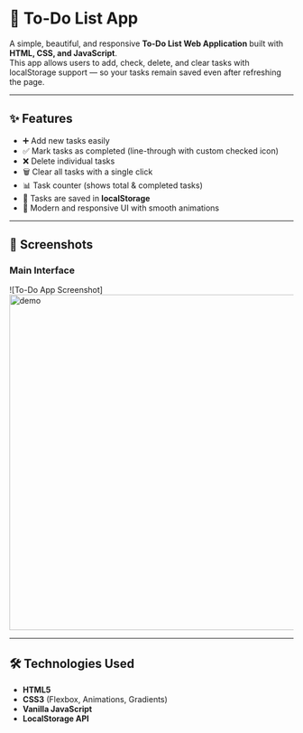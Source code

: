 # 📝 To-Do List App

A simple, beautiful, and responsive **To-Do List Web Application** built with **HTML, CSS, and JavaScript**.  
This app allows users to add, check, delete, and clear tasks with localStorage support — so your tasks remain saved even after refreshing the page.

---

## ✨ Features
- ➕ Add new tasks easily  
- ✅ Mark tasks as completed (line-through with custom checked icon)  
- ❌ Delete individual tasks  
- 🗑️ Clear all tasks with a single click  
- 📊 Task counter (shows total & completed tasks)  
- 💾 Tasks are saved in **localStorage**  
- 🎨 Modern and responsive UI with smooth animations  

---

## 📸 Screenshots
### Main Interface
![To-Do App Screenshot]
<img width="779" height="594" alt="demo" src="https://github.com/user-attachments/assets/26010c36-9e61-4480-9c7f-cae5cee0add7" />


---

## 🛠️ Technologies Used
- **HTML5**
- **CSS3** (Flexbox, Animations, Gradients)
- **Vanilla JavaScript**
- **LocalStorage API**
